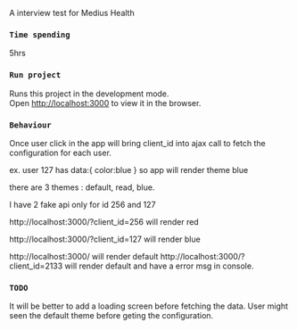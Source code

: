 A interview test for Medius Health

### `Time spending`
5hrs



### `Run project`

Runs this project in the development mode.<br>
Open [http://localhost:3000](http://localhost:3000) to view it in the browser.

### `Behaviour`
Once user click in the app will bring client_id into ajax call to fetch the configuration for each user.

ex. user 127 has data:{ color:blue } so app will render theme blue

there are 3 themes : default, read, blue.

I have 2 fake api only for id 256 and 127

http://localhost:3000/?client_id=256 will render red

http://localhost:3000/?client_id=127  will render blue

http://localhost:3000/  will render default
http://localhost:3000/?client_id=2133 will render default and have a error msg in console.

### `TODO`

It will be better to add a loading screen before fetching the data. User might seen the default theme before geting the configuration.

